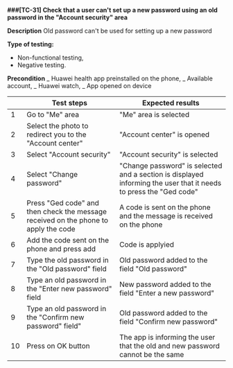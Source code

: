 **###[TC-31] Check that a user can't set up a new password using an old password in the "Account security" area**

**Description**
Old password can't be used for setting up a new password

**Type of testing:**

- Non-functional testing,
- Negative testing.

**Precondition**
_ Huawei health app preinstalled on the phone,
_ Available account,
_ Huawei watch,
_ App opened on device

|     | **Test steps**                                                                      | **Expected results**                                                                                              |
| --- | ----------------------------------------------------------------------------------- | ----------------------------------------------------------------------------------------------------------------- |
| 1   | Go to "Me" area                                                                     | "Me" area is selected                                                                                             |
| 2   | Select the photo to redirect you to the "Account center"                            | "Account center" is opened                                                                                        |
| 3   | Select "Account security"                                                           | "Account security" is selected                                                                                    |
| 4   | Select "Change password"                                                            | "Change password" is selected and a section is displayed informing the user that it needs to press the "Ged code" |
| 5   | Press "Ged code" and then check the message received on the phone to apply the code | A code is sent on the phone and the message is received on the phone                                              |
| 6   | Add the code sent on the phone and press add                                        | Code is applyied                                                                                                  |
| 7   | Type the old password in the "Old password" field                                   | Old password added to the field "Old password"                                                                    |
| 8   | Type an old password in the "Enter new password" field                              | New password added to the field "Enter a new password"                                                            |
| 9   | Type an old password in the "Confirm new password" field"                           | Old password added to the field "Confirm new password"                                                            |
| 10  | Press on OK button                                                                  | The app is informing the user that the old and new password cannot be the same                                    |
